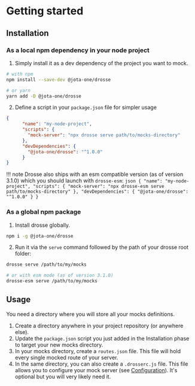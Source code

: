 # Getting started

## Installation

### As a local npm dependency in your node project

1. Simply install it as a dev dependency of the project you want to mock.
```sh
# with npm
npm install --save-dev @jota-one/drosse

# or yarn
yarn add -D @jota-one/drosse
```

2. Define a script in your `package.json` file for simpler usage
```json
{
      "name": "my-node-project",
      "scripts": {
        "mock-server": "npx drosse serve path/to/mocks-directory"
      },
      "devDependencies": {
        "@jota-one/drosse": "^1.0.0"
      }
}
```

!!! note
    Drosse also ships with an esm compatible version (as of version 3.1.0) which
    you should launch with `drosse-esm`:
    ```json
    {
          "name": "my-node-project",
          "scripts": {
            "mock-server": "npx drosse-esm serve path/to/mocks-directory"
          },
          "devDependencies": {
            "@jota-one/drosse": "^1.0.0"
          }
    }
    ```

### As a global npm package

1. Install drosse globally.
```sh
npm i -g @jota-one/drosse
```

2. Run it via the `serve` command followed by the path of your drosse root folder:
```sh
drosse serve /path/to/my/mocks

# or with esm mode (as of version 3.1.0)
drosse-esm serve /path/to/my/mocks
```

## Usage
You need a directory where you will store all your mocks definitions.

1. Create a directory anywhere in your project repository (or anywhere else).
2. Update the `package.json` script you just added in the Installation phase to target your new mocks directory.
3. In your mocks directory, create a `routes.json` file. This file will hold every single mocked route of your server.
4. In the same directory, you can also create a `.drosserc.js` file. This file allows you to configure your mock server (see [Configuration](configuration.md)). It's optional but you will very likely need it.
